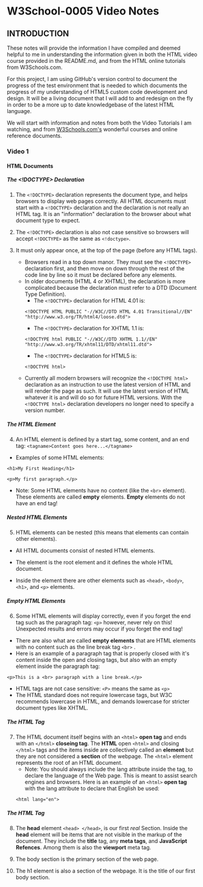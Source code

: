 # W3School-0005 Video Notes

## INTRODUCTION

These notes will provide the information I have compiled and deemed helpful to me in understanding the information given in both the HTML video course provided in the README.md, and from the HTML online tutorials from W3Schools.com.

For this project, I am using GitHub's version control to document the progress of the test environment that is needed to  which documents the progress of my understanding of HTML5 custom code development and design. It will be a living document that I will add to and redesign on the fly in order to be a more up to date knowledgebase of the latest HTML language.

We will start with information and notes from both the Video Tutorials I am watching, and from [W3Schools.com's](https://www.w3schools.com/) wonderful courses and online reference  documents.

### Video 1

#### HTML Documents

##### The <!DOCTYPE> Declaration

1. The ```<!DOCTYPE>``` declaration represents the document type, and helps browsers to display web pages correctly. All HTML documents must start with a ```<!DOCTYPE>``` declaration and the declaration is not really an HTML tag. It is an "information" declaration to the browser about what document type to expect.

2. The ```<!DOCTYPE>``` declaration is also not case sensitive so browsers will accept ```<!DOCTYPE>``` as the same as ```<!doctype>```.

3. It must only appear once, at the top of the page (before any HTML tags).
	* Browsers read in a top down manor. They must see the ```<!DOCTYPE>``` declaration first, and then move on down through the rest of the code line by line so it must be declared before any elements.
	* In older documents (HTML 4 or XHTML), the declaration is more complicated because the declaration must refer to a DTD (Document Type Definition).
		* The ```<!DOCTYPE>``` declaration for HTML 4.01 is:
		```
		<!DOCTYPE HTML PUBLIC "-//W3C//DTD HTML 4.01 Transitional//EN" "http://www.w3.org/TR/html4/loose.dtd">
		```
		* The ```<!DOCTYPE>``` declaration for XHTML 1.1 is:
		```
		<!DOCTYPE html PUBLIC "-//W3C//DTD XHTML 1.1//EN" "http://www.w3.org/TR/xhtml11/DTD/xhtml11.dtd">
		```
		* The ```<!DOCTYPE>``` declaration for HTML5 is:
		```
		<!DOCTYPE html>
		```
	* Currently all modern browsers will recognize the ```<!DOCTYPE html>``` declaration as an instruction to use the latest version of HTML and will render the page as such. It will use the latest version of HTML whatever it is and will do so for future HTML versions. With the ```<!DOCTYPE html>``` declaration developers no longer need to specify a version number.

##### The HTML Element

4. An HTML element is defined by a start tag, some content, and an end tag: ```<tagname>Content goes here...</tagname>```


* Examples of some HTML elements:

```
<h1>My First Heading</h1>
```
```
<p>My first paragraph.</p>
```

* Note: Some HTML elements have no content (like the ```<br>``` element). These elements are called **empty** elements. **Empty** elements do not have an end tag!

##### Nested HTML Elements

5. HTML elements can be nested (this means that elements can contain other elements).

* All HTML documents consist of nested HTML elements.

* The <html> element is the root element and it defines the whole HTML document.

* Inside the <html> element there are other elements such as ```<head>```, ```<body>```, ```<h1>```, and ```<p>``` elements.

##### Empty HTML Elements
6. Some HTML elements will display correctly, even if you forget the end tag such as the paragraph tag: ```<p>```  however, never rely on this! Unexpected results and errors may occur if you forget the end tag!

* There are also what are called **empty elements** that are HTML elements with no content such as the line break tag ```<br>``` .
* Here is an example of a paragraph tag that is properly closed with it's content inside the open and closing tags, but also with an empty element inside the paragraph tag:

```
<p>This is a <br> paragraph with a line break.</p>
```
* HTML tags are not case sensitive: ```<P>``` means the same as ```<p>```
* The HTML standard does not require lowercase tags, but W3C recommends lowercase in HTML, and demands lowercase for stricter document types like XHTML.

##### The HTML <html> Tag

7. The HTML document itself begins with an ```<html>``` **open tag** and ends with an ```</html>``` **closeing tag**. The **HTML** open ```<html>``` and closing ```</html>``` tags and the items inside are collectively called an **element** but they are not considered a **section** of the webpage. The ```<html>``` element represents the root of an HTML document.
	* Note: You should always include the lang attribute inside the <html> tag, to declare the language of the Web page. This is meant to assist search engines and browsers. Here is an example of an ```<html>``` **open tag** with the lang attribute to declare that English be used:
	```
	<html lang="en">
	```

##### The HTML <head> Tag

8. The **head** element ```<head> </head>```, is our first *real* Section. Inside the **head** element will be items that are not visible in the markup of the document. They include the **title** tag, any **meta tags**, and **JavaScript Refences**. Among them is also the **viewport** meta tag.

9. The body section is the primary section of the web page.

10. The h1 element is also a section of the webpage. It is the title of our first body section.
